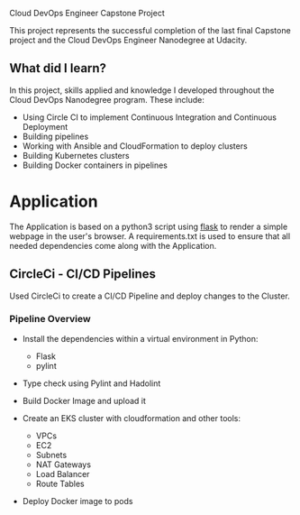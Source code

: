  Cloud DevOps Engineer Capstone Project

This project represents the successful completion of the last final Capstone project and the Cloud DevOps Engineer Nanodegree at Udacity.

## What did I learn?

In this project, skills applied and knowledge I developed throughout the Cloud DevOps Nanodegree program. These include:
- Using Circle CI to implement Continuous Integration and Continuous Deployment
- Building pipelines
- Working with Ansible and CloudFormation to deploy clusters
- Building Kubernetes clusters
- Building Docker containers in pipelines


# Application

The Application is based on a python3 script using <a target="_blank" href="https://flask.palletsprojects.com">flask</a> to render a simple webpage in the user's browser.
A requirements.txt is used to ensure that all needed dependencies come along with the Application.


## CircleCi - CI/CD Pipelines

Used CircleCi to create a CI/CD Pipeline and deploy changes to the Cluster.

### Pipeline Overview

- Install the dependencies within a virtual environment in Python:
  - Flask
  - pylint

- Type check using Pylint and Hadolint 

- Build Docker Image and upload it 

- Create an EKS cluster with cloudformation and other tools:
    - VPCs
    - EC2
    - Subnets
    - NAT Gateways 
    - Load Balancer
    - Route Tables

- Deploy Docker image to pods 